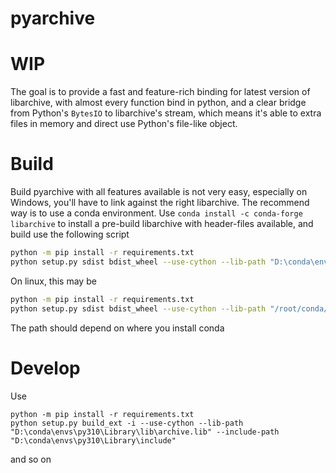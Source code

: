 # pyarchive
# WIP

The goal is to provide a fast and feature-rich binding for latest version 
of libarchive, with almost every function bind in python, and
a clear bridge from Python's ```BytesIO``` to libarchive's
stream, which means it's able to extra files in memory and direct use
Python's file-like object.


# Build

Build pyarchive with all features available is not very easy, especially
on Windows, you'll have to link against the right libarchive. The recommend
way is to use a conda environment. Use ```conda install -c conda-forge libarchive```
to install a pre-build libarchive with header-files available, and build use
the following script

```bash
python -m pip install -r requirements.txt
python setup.py sdist bdist_wheel --use-cython --lib-path "D:\conda\envs\py310\Library\lib\archive.lib" --include-path "D:\conda\envs\py310\Library\include"
```
On linux, this may be

```bash
python -m pip install -r requirements.txt
python setup.py sdist bdist_wheel --use-cython --lib-path "/root/conda/envs/py310/Library/lib/libarchive.so" --include-path "/root/conda/envs/py310/Library/include"
```
The path should depend on where you install conda

# Develop
Use 
```
python -m pip install -r requirements.txt
python setup.py build_ext -i --use-cython --lib-path "D:\conda\envs\py310\Library\lib\archive.lib" --include-path "D:\conda\envs\py310\Library\include"
```
and so on